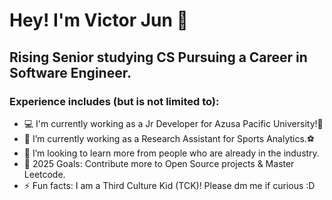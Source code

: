 # Hey! I'm Victor Jun 👋 

## Rising Senior studying CS Pursuing a Career in Software Engineer. 

### Experience includes (but is not limited to):

- 💻 I'm currently working as a Jr Developer for Azusa Pacific University!🌱
- 📕 I’m currently working as a Research Assistant for Sports Analytics.⚽
- 🤝 I’m looking to learn more from people who are already in the industry.
- 🥅 2025 Goals: Contribute more to Open Source projects & Master Leetcode.
- ⚡ Fun facts: I am a Third Culture Kid (TCK)! Please dm me if curious :D
